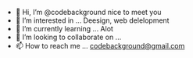 - 👋 Hi, I’m @codebackground nice to meet you
- 👀 I’m interested in ... Deesign, web delelopment
- 🌱 I’m currently learning ... Alot
- 💞️ I’m looking to collaborate on ...
- 📫 How to reach me ... codebackground@gmail.com

<!---
codebackground/codebackground is a ✨ special ✨ repository because its `README.md` (this file) appears on your GitHub profile.
You can click the Preview link to take a look at your changes.
--->
